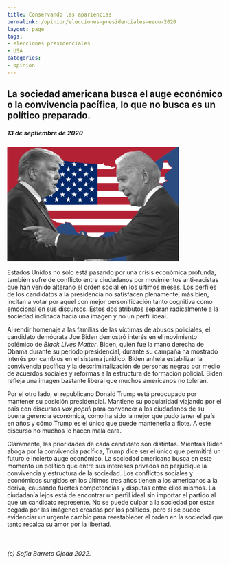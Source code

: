 ```yaml
---
title: Conservando las apariencias 
permalink: /opinion/elecciones-presidenciales-eeuu-2020
layout: page
tags: 
- elecciones presidenciales
- USA
categories:
- opinion 
---
```


## La sociedad americana busca el auge económico o la convivencia pacífica, lo que no busca es un político preparado.
##### 13 de septiembre de 2020

<img src='/images/trumpbiden.jpeg' width=400 aligned=center>

Estados Unidos no solo está pasando por una crisis económica profunda, también sufre de conflicto entre ciudadanos por movimientos anti-racistas que han venido alterano el orden social en los últimos meses. Los perfiles de los candidatos a la presidencia no satisfacen plenamente, más bien, incitan a votar por aquel con mejor personificación tanto cognitiva como emocional en sus discursos. Estos dos atributos separan radicalmente a la sociedad inclinada hacia una imagen y no un perfil ideal.

Al rendir homenaje a las familias de las víctimas de abusos policiales, el candidato demócrata Joe Biden demostró interés en el movimiento polémico de *Black Lives Matter*. Biden, quien fue la mano derecha de Obama durante su periodo presidencial, durante su campaña ha mostrado interés por cambios en el sistema jurídico. Biden anhela estabilizar la convivencia pacífica y la descriminalización de personas negras por medio de acuerdos sociales y reformas a la estructura de formación policial. Biden refleja una imagen bastante liberal que muchos americanos no toleran.

Por el otro lado, el republicano Donald Trump está preocupado por mantener su posición presidencial. Mantiene su popularidad viajando por el país con discursos *vox populi* para convencer a los ciudadanos de su buena gerencia económica, cómo ha sido la mejor que pudo tener el país en años y cómo Trump es el único que puede mantenerla a flote. A este discurso no muchos le hacen mala cara. 

Claramente, las prioridades de cada candidato son distintas. Mientras Biden aboga por la convivencia pacífica, Trump dice ser el único que permitirá un futuro e incierto auge económico. La sociedad americana busca en este momento un político que entre sus intereses privados no perjudique la convivencia y estructura de la sociedad. Los conflictos sociales y económicos surgidos en los últimos tres años tienen a los americanos a la deriva, causando fuertes competencias y disputas entre ellos mismos. La ciudadanía lejos está de encontrar un perfil ideal sin importar el partido al que un candidato represente. No se puede culpar a la sociedad por estar cegada por las imágenes creadas por los políticos, pero sí se puede evidenciar un urgente cambio para reestablecer el orden en la sociedad que tanto recalca su amor por la libertad. 

<br>


###### (c) Sofia Barreto Ojeda 2022.